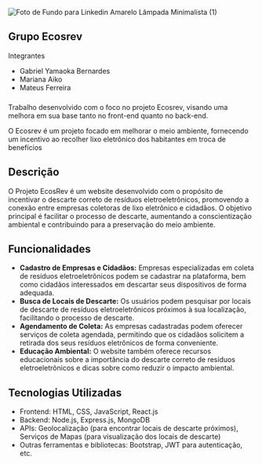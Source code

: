 ![Foto de Fundo para Linkedin Amarelo Lâmpada Minimalista (1)](https://github.com/Ecosrev/ecosrevMongo/assets/126609101/5f7ca8a9-9032-4ae4-9ca8-96eb2b656ffb)

Grupo Ecosrev
---

Integrantes

- Gabriel Yamaoka Bernardes
- Mariana Aiko
- Mateus Ferreira

###
Trabalho desenvolvido com o foco no projeto Ecosrev, visando uma melhora em sua base tanto no front-end quanto no back-end.

O Ecosrev é um projeto focado em melhorar o meio ambiente, fornecendo um incentivo ao recolher lixo eletrônico dos habitantes em troca de benefícios
###
## Descrição

O Projeto EcosRev é um website desenvolvido com o propósito de incentivar o descarte correto de resíduos eletroeletrônicos, promovendo a conexão entre empresas coletoras de lixo eletrônico e cidadãos. O objetivo principal é facilitar o processo de descarte, aumentando a conscientização ambiental e contribuindo para a preservação do meio ambiente.

## Funcionalidades

- **Cadastro de Empresas e Cidadãos:** Empresas especializadas em coleta de resíduos eletroeletrônicos podem se cadastrar na plataforma, bem como cidadãos interessados em descartar seus dispositivos de forma adequada.
- **Busca de Locais de Descarte:** Os usuários podem pesquisar por locais de descarte de resíduos eletroeletrônicos próximos à sua localização, facilitando o processo de descarte.
- **Agendamento de Coleta:** As empresas cadastradas podem oferecer serviços de coleta agendada, permitindo que os cidadãos solicitem a retirada dos seus resíduos eletrônicos de forma conveniente.
- **Educação Ambiental:** O website também oferece recursos educacionais sobre a importância do descarte correto de resíduos eletroeletrônicos e dicas sobre como reduzir o impacto ambiental.

## Tecnologias Utilizadas

- Frontend: HTML, CSS, JavaScript, React.js
- Backend: Node.js, Express.js, MongoDB
- APIs: Geolocalização (para encontrar locais de descarte próximos), Serviços de Mapas (para visualização dos locais de descarte)
- Outras ferramentas e bibliotecas: Bootstrap, JWT para autenticação, etc.
